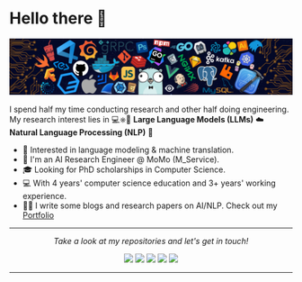# Hello there 👋

![](https://github.com/heraclex12/heraclex12/blob/main/header.png)

I spend half my time conducting research and other half doing engineering. My research interest lies in 💻⎈🐳 **Large Language Models (LLMs)** ☁️ **Natural Language Processing (NLP)** 🌈 

* 🧐   Interested in language modeling & machine translation.
* 💼   I'm an AI Research Engineer @ MoMo (M_Service).
* 🎓   Looking for PhD scholarships in Computer Science.
* 💻   With 4 years' computer science education and 3+ years' working experience.
* ✍🏻   I write some blogs and research papers on AI/NLP. Check out my [Portfolio](https://heraclex12.github.io/)

  
<hr>
<p align="center">
  <i>Take a look at my repositories and let's get in touch!</i>

<p align="center">
<a href= "https://www.facebook.com/tth.razent"><img src="https://img.icons8.com/material-outlined/30/null/facebook-f.png"/></a>
<a href= "https://github.com/heraclex12"><img src="https://img.icons8.com/material-outlined/30/null/github.png"/></a>
<a href= "https://www.linkedin.com/in/hieutt0"><img src="https://img.icons8.com/material-outlined/30/000000/linkedin.png"/></a>
<a href= "https://scholar.google.com/citations?hl=en&user=atONCyEAAAAJ"><img src="https://img.icons8.com/material-outlined/30/null/google-scholar.png"/></a>
<a href= "https://heraclex12.github.io/"><img src="https://img.icons8.com/material-outlined/27/000000/geography.png"/></a>
</p>

---
